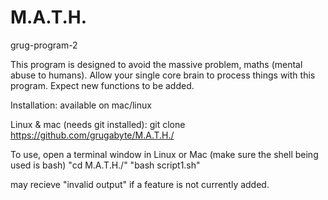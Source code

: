 # M.A.T.H.
grug-program-2


This program is designed to avoid the massive problem, maths (mental abuse to humans). Allow your single core brain to process things with this program. Expect new functions to be added.

Installation:
available on mac/linux

Linux & mac (needs git installed):
git clone https://github.com/grugabyte/M.A.T.H./

To use, open a terminal window in Linux or Mac (make sure the shell being used is bash)
"cd M.A.T.H./"
"bash script1.sh"

may recieve "invalid output" if a feature is not currently added.
